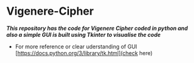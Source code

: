 # Vigenere-Cipher

***This repository has the code for Vigenere Cipher coded in python and also a simple GUI is built using Tkinter to visualise the code***
- For more reference or clear uderstanding of GUI [https://docs.python.org/3/library/tk.html](check here) 
